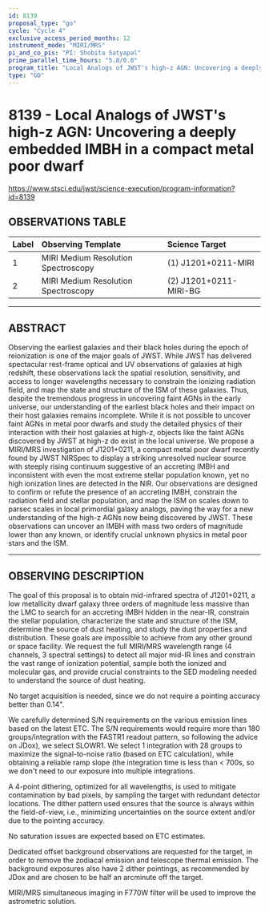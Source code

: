 ```yaml
---
id: 8139
proposal_type: "go"
cycle: "Cycle 4"
exclusive_access_period_months: 12
instrument_mode: "MIRI/MRS"
pi_and_co_pis: "PI: Shobita Satyapal"
prime_parallel_time_hours: "5.8/0.0"
program_title: "Local Analogs of JWST's high-z AGN: Uncovering a deeply embedded IMBH in a compact metal poor dwarf"
type: "GO"
---
```

# 8139 - Local Analogs of JWST's high-z AGN: Uncovering a deeply embedded IMBH in a compact metal poor dwarf
https://www.stsci.edu/jwst/science-execution/program-information?id=8139
## OBSERVATIONS TABLE
| Label | Observing Template               | Science Target           |
| :---- | :------------------------------- | :----------------------- |
| 1     | MIRI Medium Resolution Spectroscopy | (1) J1201+0211-MIRI     |
| 2     | MIRI Medium Resolution Spectroscopy | (2) J1201+0211-MIRI-BG |

---

## ABSTRACT

Observing the earliest galaxies and their black holes during the epoch of reionization is one of the major goals of JWST. While JWST has delivered spectacular rest-frame optical and UV observations of galaxies at high redshift, these observations lack the spatial resolution, sensitivity, and access to longer wavelengths necessary to constrain the ionizing radiation field, and map the state and structure of the ISM of these galaxies. Thus, despite the tremendous progress in uncovering faint AGNs in the early universe, our understanding of the earliest black holes and their impact on their host galaxies remains incomplete. While it is not possible to uncover faint AGNs in metal poor dwarfs and study the detailed physics of their interaction with their host galaxies at high-z, objects like the faint AGNs discovered by JWST at high-z do exist in the local universe. We propose a MIRI/MRS investigation of J1201+0211, a compact metal poor dwarf recently found by JWST NIRSpec to display a striking unresolved nuclear source with steeply rising continuum suggestive of an accreting IMBH and inconsistent with even the most extreme stellar population known, yet no high ionization lines are detected in the NIR. Our observations are designed to confirm or refute the presence of an accreting IMBH, constrain the radiation field and stellar population, and map the ISM on scales down to parsec scales in local primordial galaxy analogs, paving the way for a new understanding of the high-z AGNs now being discovered by JWST. These observations can uncover an IMBH with mass two orders of magnitude lower than any known, or identify crucial unknown physics in metal poor stars and the ISM.

---

## OBSERVING DESCRIPTION

The goal of this proposal is to obtain mid-infrared spectra of J1201+0211, a low metallicity dwarf galaxy three orders of magnitude less massive than the LMC to search for an accreting IMBH hidden in the near-IR, constrain the stellar population, characterize the state and structure of the ISM, determine the source of dust heating, and study the dust properties and distribution. These goals are impossible to achieve from any other ground or space facility. We request the full MIRI/MRS wavelength range (4 channels, 3 spectral settings) to detect all major mid-IR lines and constrain the vast range of ionization potential, sample both the ionized and molecular gas, and provide crucial constraints to the SED modeling needed to understand the source of dust heating.

No target acquisition is needed, since we do not require a pointing accuracy better than 0.14".

We carefully determined S/N requirements on the various emission lines based on the latest ETC. The S/N requirements would require more than 180 groups/integration with the FASTR1 readout pattern, so following the advice on JDox), we select SLOWR1. We select 1 integration with 28 groups to maximize the signal-to-noise ratio (based on ETC calculation), while obtaining a reliable ramp slope (the integration time is less than < 700s, so we don't need to our exposure into multiple integrations.

A 4-point dithering, optimized for all wavelengths, is used to mitigate contamination by bad pixels, by sampling the target with redundant detector locations. The dither pattern used ensures that the source is always within the field-of-view, i.e., minimizing uncertainties on the source extent and/or due to the pointing accuracy.

No saturation issues are expected based on ETC estimates.

Dedicated offset background observations are requested for the target, in order to remove the zodiacal emission and telescope thermal emission. The background exposures also have 2 dither pointings, as recommended by JDox and are chosen to be half an arcminute off the target.

MIRI/MRS simultaneous imaging in F770W filter will be used to improve the astrometric solution.